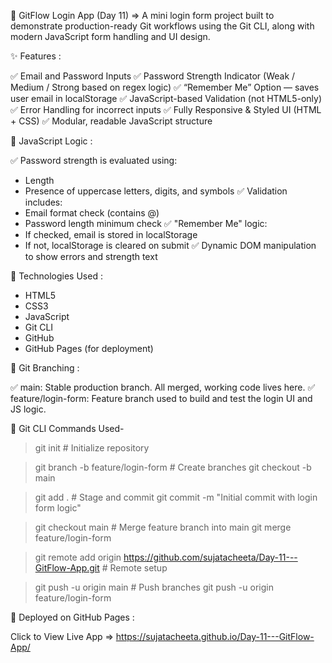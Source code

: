 🚀 GitFlow Login App (Day 11) => A mini login form project built to demonstrate production-ready Git workflows using the Git CLI, along with modern JavaScript form handling and UI design.

✨ Features :

 ✅ Email and Password Inputs
 ✅ Password Strength Indicator (Weak / Medium / Strong based on regex logic)
 ✅ “Remember Me” Option — saves user email in localStorage
 ✅ JavaScript-based Validation (not HTML5-only)
 ✅ Error Handling for incorrect inputs
 ✅ Fully Responsive & Styled UI (HTML + CSS)
 ✅ Modular, readable JavaScript structure

🧠 JavaScript Logic :

 ✅ Password strength is evaluated using:
  - Length
  - Presence of uppercase letters, digits, and symbols
 ✅ Validation includes:
  - Email format check (contains @)
  - Password length minimum check
 ✅ "Remember Me" logic:
  - If checked, email is stored in localStorage
  - If not, localStorage is cleared on submit
 ✅ Dynamic DOM manipulation to show errors and strength text

🧪 Technologies Used :

- HTML5
- CSS3
- JavaScript
- Git CLI
- GitHub
- GitHub Pages (for deployment)

🔧 Git Branching : 

 ✅ main: Stable production branch. All merged, working code lives here.
 ✅ feature/login-form: Feature branch used to build and test the login UI and JS logic.

🧾 Git CLI Commands Used-

>  git init   # Initialize repository

>  git branch -b feature/login-form   # Create branches
   git checkout -b main

>  git add .                                              # Stage and commit
   git commit -m "Initial commit with login form logic"

>  git checkout main              # Merge feature branch into main
   git merge feature/login-form

>  git remote add origin https://github.com/sujatacheeta/Day-11---GitFlow-App.git    # Remote setup

>  git push -u origin main                  # Push branches
   git push -u origin feature/login-form

🚀 Deployed on GitHub Pages :

   Click to View Live App => https://sujatacheeta.github.io/Day-11---GitFlow-App/